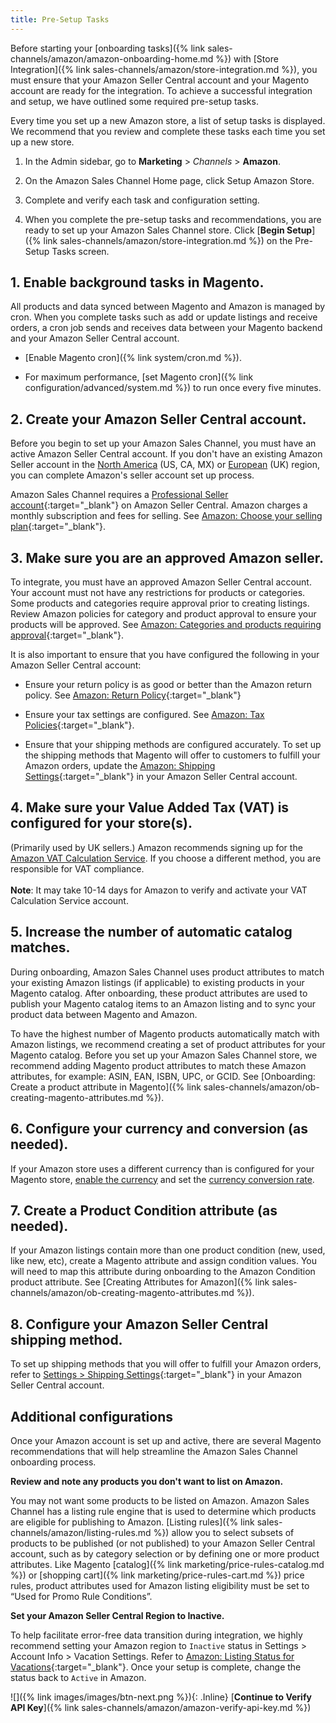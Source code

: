 ```yaml
---
title: Pre-Setup Tasks 
---
```



Before starting your [onboarding tasks]({% link sales-channels/amazon/amazon-onboarding-home.md %}) with [Store Integration]({% link sales-channels/amazon/store-integration.md %}), you must ensure that your Amazon Seller Central account and your Magento account are ready for the integration. To achieve a successful integration and setup, we have outlined some required pre-setup tasks.

Every time you set up a new Amazon store, a list of setup tasks is displayed. We recommend that you review and complete these tasks each time you set up a new store.

1. In the Admin sidebar, go to **Marketing** > _Channels_ > **Amazon**.

1. On the Amazon Sales Channel Home page, click <span class="btn">Setup Amazon Store</span>.

1. Complete and verify each task and configuration setting.

1. When you complete the pre-setup tasks and recommendations, you are ready to set up your Amazon Sales Channel store. Click [**Begin Setup**]({% link sales-channels/amazon/store-integration.md %}) on the Pre-Setup Tasks screen.

## 1. Enable background tasks in Magento.

All products and data synced between Magento and Amazon is managed by cron. When you complete tasks such as add or update listings and receive orders, a cron job sends and receives data between your Magento backend and your Amazon Seller Central account.

- [Enable Magento cron]({% link system/cron.md %}).

- For maximum performance, [set Magento cron]({% link configuration/advanced/system.md %}) to run once every five minutes.

## 2. Create your Amazon Seller Central account.

Before you begin to set up your Amazon Sales Channel, you must have an active Amazon Seller Central account. If you don't have an existing Amazon Seller account in the [North America][1] (US, CA, MX)  or [European](https://services.amazon.co.uk/services/sell-online/how-it-works.html) (UK) region, you can complete Amazon's seller account set up process.

Amazon Sales Channel requires a [Professional Seller account][2]{:target="_blank"} on Amazon Seller Central. Amazon charges a monthly subscription and fees for selling. See [Amazon: Choose your selling plan][3]{:target="_blank"}.

## 3. Make sure you are an approved Amazon seller.

To integrate, you must have an approved Amazon Seller Central account. Your account must not have any restrictions for products or categories. Some products and categories require approval prior to creating listings. Review Amazon policies for category and product approval to ensure your products will be approved. See [Amazon: Categories and products requiring approval][4]{:target="_blank"}.

It is also important to ensure that you have configured the following in your Amazon Seller Central account:

- Ensure your return policy is as good or better than the Amazon return policy. See [Amazon: Return Policy][5]{:target="_blank"}

- Ensure your tax settings are configured. See [Amazon: Tax Policies][6]{:target="_blank"}.

- Ensure that your shipping methods are configured accurately. To set up the shipping methods that Magento will offer to customers to fulfill your Amazon orders, update the [Amazon: Shipping Settings][7]{:target="_blank"} in your Amazon Seller Central account.

## 4. Make sure your Value Added Tax (VAT) is configured for your store(s).
(Primarily used by UK sellers.) Amazon recommends signing up for the [Amazon VAT Calculation Service](https://services.amazon.co.uk/vat-calculation-service.html). If you choose a different method, you are responsible for VAT compliance.<br/><br/>**Note**: It may take 10-14 days for Amazon to verify and activate your VAT Calculation Service account.

## 5. Increase the number of automatic catalog matches.

During onboarding, Amazon Sales Channel uses product attributes to match your existing Amazon listings (if applicable) to existing products in your Magento catalog. After onboarding, these product attributes are used to publish your Magento catalog items to an Amazon listing and to sync your product data between Magento and Amazon.

To have the highest number of Magento products automatically match with Amazon listings, we recommend creating a set of product attributes for your Magento catalog. Before you set up your Amazon Sales Channel store, we recommend adding Magento product attributes to match these Amazon attributes, for example: ASIN, EAN, ISBN, UPC, or GCID. See [Onboarding: Create a product attribute in Magento]({% link sales-channels/amazon/ob-creating-magento-attributes.md %}).

## 6. Configure your currency and conversion (as needed).

If your Amazon store uses a different currency than is configured for your Magento store, [enable the currency][8] and set the [currency conversion rate][9].

## 7. Create a Product Condition attribute (as needed).

If your Amazon listings contain more than one product condition (new, used, like new, etc), create a Magento attribute and assign condition values. You will need to map this attribute during onboarding to the Amazon Condition product attribute. See [Creating Attributes for Amazon]({% link sales-channels/amazon/ob-creating-magento-attributes.md %}).

## 8. Configure your Amazon Seller Central shipping method.

To set up shipping methods that you will offer to fulfill your Amazon orders, refer to [Settings &gt; Shipping Settings][10]{:target="_blank"} in your Amazon Seller Central account.

## Additional configurations

Once your Amazon account is set up and active, there are several Magento recommendations that will help streamline the Amazon Sales Channel onboarding process.

**Review and note any products you don't want to list on Amazon.**

You may not want some products to be listed on Amazon. Amazon Sales Channel has a listing rule engine that is used to determine which products are eligible for publishing to Amazon. [Listing rules]({% link sales-channels/amazon/listing-rules.md %}) allow you to select subsets of products to be published (or not published) to your Amazon Seller Central account, such as by category selection or by defining one or more product attributes. Like Magento [catalog]({% link marketing/price-rules-catalog.md %}) or [shopping cart]({% link marketing/price-rules-cart.md %}) price rules, product attributes used for Amazon listing eligibility must be set to “Used for Promo Rule Conditions”.

**Set your Amazon Seller Central Region to Inactive.**

To help facilitate error-free data transition during integration, we highly recommend setting your Amazon region to `Inactive` status in Settings > Account Info > Vacation Settings. Refer to [Amazon: Listing Status for Vacations][11]{:target="_blank"}. Once your setup is complete, change the status back to `Active` in Amazon.

![]({% link images/images/btn-next.png %}){: .Inline} [**Continue to Verify API Key**]({% link sales-channels/amazon/amazon-verify-api-key.md %})

[1]: https://services.amazon.com/content/sell-on-amazon.html
[2]: https://services.amazon.com/content/sell-on-amazon.htm/
[3]: https://services.amazon.com/selling/pricing.html
[4]: https://sellercentral.amazon.com/gp/help/200333160
[5]: https://www.amazon.com/gp/help/customer/display.html?nodeId=15015721&amp;language=en_US&amp;ref=ag_home_cont_200364110
[6]: https://sellercentral.amazon.com/gp/help/external/help.html?itemID=200405820&amp;language=en_US&amp;ref=efph_200405820_cont_521
[7]: https://sellercentral.amazon.com/sbr/ref=xx_shipset_dnav_xx#shipping_templates
[8]: https://docs.magento.com/m2/ce/user_guide/configuration/general/currency-setup.html
[9]: https://docs.magento.com/m2/ce/user_guide/stores/currency-update.html
[10]: https://sellercentral.amazon.com/gp/help/G891
[11]: https://sellercentral.amazon.com/gp/help/help.html?itemID=200135620&amp;language=en_MX&amp;ref=ag_200135620_cont_191
